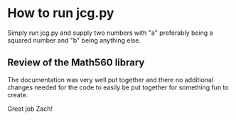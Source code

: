 # How to run jcg.py

Simply run jcg.py and supply two numbers with "a" preferably being a squared number and "b" being anything else. 

## Review of the Math560 library

The documentation was very well put together and there no additional changes needed for the code to easily be put together for something fun to create.

Great job Zach!
